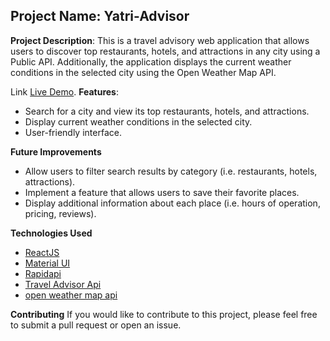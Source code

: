 ## Project Name: Yatri-Advisor
**Project Description**:
This is a travel advisory web application that allows users to discover top restaurants, hotels, and attractions in any city using a Public API. 
Additionally, the application displays the current weather conditions in the selected city using the Open Weather Map API.

Link [Live Demo](https://yatri-advisor.netlify.app/).
**Features**:
* Search for a city and view its top restaurants, hotels, and attractions.
* Display current weather conditions in the selected city.
* User-friendly interface.

**Future Improvements**
* Allow users to filter search results by category (i.e. restaurants, hotels, attractions).
* Implement a feature that allows users to save their favorite places.
* Display additional information about each place (i.e. hours of operation, pricing, reviews).

**Technologies Used**
* [ReactJS](https://react.dev/)
* [Material UI](https://mui.com/)
* [Rapidapi](https://rapidapi.com/hub/)
* [Travel Advisor Api](https://rapidapi.com/apidojo/api/travel-advisor)
* [open weather map api](https://openweathermap.org/api)

**Contributing**
If you would like to contribute to this project, please feel free to submit a pull request or open an issue.
